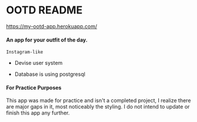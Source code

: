 # OOTD README

https://my-ootd-app.herokuapp.com/

#### An app for your outfit of the day.

```
Instagram-like
```

* Devise user system

* Database is using postgresql

#### For Practice Purposes

This app was made for practice and isn't a completed project, I realize there are major gaps in it, most noticeably the styling. I do not intend to update or finish this app any further.
